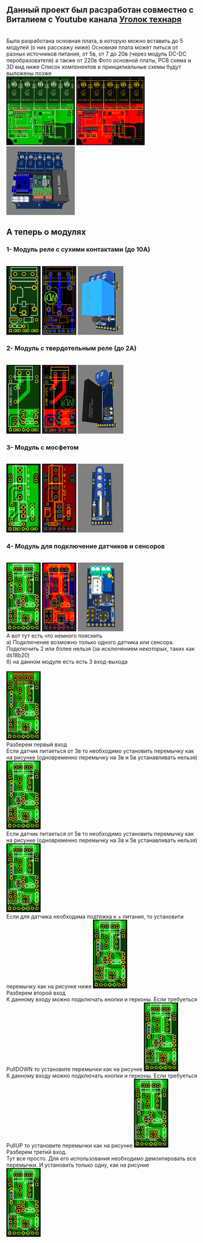 <h2>Данный проект был расзработан совместно с Виталием с Youtube канала  <a href="https://www.youtube.com/channel/UCzI016x7MItBtQCJiSWI7yA" target="_blank">Уголок технаря</a></h2>
<br>
Была разработана основная плата, в которую можно вставить до 5 модулей (о них расскажу ниже)
Основная плата может питься от разных источников питания, от 5в, от 7 до 20в (через модуль DC-DC перобразователя) а также от 220в
Фото основной платы, PCB схема и 3D вид ниже
Список компонентов и принципиальные схемы будут выложены позже
<br>
<a href="https://github.com/White-SinSay/UWC/blob/main/images/main.png"><img src="https://github.com/White-SinSay/UWC/blob/main/images/main.png" width="180" height="180"></a>
<a href="https://github.com/White-SinSay/UWC/blob/main/images/main_pcb.png"><img src="https://github.com/White-SinSay/UWC/blob/main/images/main_pcb.png" width="180" height="180"></a>
<a href="https://github.com/White-SinSay/UWC/blob/main/images/main_3d.png"><img src="https://github.com/White-SinSay/UWC/blob/main/images/main_3d.png" width="180" height="180"></a>
<br>
<h2>А теперь о модулях</h2>
<h3>1- Модуль реле с сухими контактами (до 10А)</h3>
<br>
<a href="https://github.com/White-SinSay/UWC/blob/main/images/relay.png"><img src="https://github.com/White-SinSay/UWC/blob/main/images/relay.png" width="90" height="180"></a>
<a href="https://github.com/White-SinSay/UWC/blob/main/images/relay_pcb.png"><img src="https://github.com/White-SinSay/UWC/blob/main/images/relay_pcb.png" width="90" height="180"></a>
<a href="https://github.com/White-SinSay/UWC/blob/main/images/relay_3d.png"><img src="https://github.com/White-SinSay/UWC/blob/main/images/relay_3d.png" width="120" height="180"></a>
<br>
<h3>2- Модуль c твердотельным реле (до 2А)</h3>
<br>
<a href="https://github.com/White-SinSay/UWC/blob/main/images/relay2.png"><img src="https://github.com/White-SinSay/UWC/blob/main/images/relay2.png" width="90" height="180"></a>
<a href="https://github.com/White-SinSay/UWC/blob/main/images/relay2_pcb.png"><img src="https://github.com/White-SinSay/UWC/blob/main/images/relay2_pcb.png" width="90" height="180"></a>
<a href="https://github.com/White-SinSay/UWC/blob/main/images/relay2_3d.png"><img src="https://github.com/White-SinSay/UWC/blob/main/images/relay2_3d.png" width="120" height="180"></a>
<h3>3- Модуль c мосфетом</h3>
<br>
<a href="https://github.com/White-SinSay/UWC/blob/main/images/mosfet.png"><img src="https://github.com/White-SinSay/UWC/blob/main/images/mosfet.png" width="90" height="180"></a>
<a href="https://github.com/White-SinSay/UWC/blob/main/images/mosfet_pcb.png"><img src="https://github.com/White-SinSay/UWC/blob/main/images/mosfet_pcb.png" width="90" height="180"></a>
<a href="https://github.com/White-SinSay/UWC/blob/main/images/mosfet_3d.png"><img src="https://github.com/White-SinSay/UWC/blob/main/images/mosfet_3d.png" width="120" height="180"></a>
<h3>4- Модуль для подключение датчиков и сенсоров</h3>
<br>
<a href="https://github.com/White-SinSay/UWC/blob/main/images/sensor.png"><img src="https://github.com/White-SinSay/UWC/blob/main/images/sensor.png" width="90" height="180"></a>
<a href="https://github.com/White-SinSay/UWC/blob/main/images/sensor_pcb.png"><img src="https://github.com/White-SinSay/UWC/blob/main/images/sensor_pcb.png" width="90" height="180"></a>
<a href="https://github.com/White-SinSay/UWC/blob/main/images/sensor_3d.png"><img src="https://github.com/White-SinSay/UWC/blob/main/images/sensor_3d.png" width="120" height="180"></a>
<br>
А вот тут есть что немного пояснить<br>
а) Подключение возможно только одного датчика или сенсора. Подключить 2 или более нельзя (за исключением некоторых, таких как ds18b20)<br>
б) на данном модуле есть есть 3 вход-выхода<br>
<br>
<a href="https://github.com/White-SinSay/UWC/blob/main/images/sensor-123.png"><img src="https://github.com/White-SinSay/UWC/blob/main/images/sensor-123.png" width="90" height="180"></a>
<br>
Разберем первый вход
<br>
Если датчик питаеться от 3в то необходимо установить перемычку как на рисунке (одновременно перемычку на 3в и 5в устанавливать нельзя)
<a href="https://github.com/White-SinSay/UWC/blob/main/images/sensor-1-3v.png"><img src="https://github.com/White-SinSay/UWC/blob/main/images/sensor-1-3v.png" width="90" height="180"></a>
<br>
Если датчик питаеться от 5в то необходимо установить перемычку как на рисунке (одновременно перемычку на 3в и 5в устанавливать нельзя)
<a href="https://github.com/White-SinSay/UWC/blob/main/images/sensor-1-5v.png"><img src="https://github.com/White-SinSay/UWC/blob/main/images/sensor-1-5v.png" width="90" height="180"></a>
<br>
Если для датчика необходима подтяжка к + питания, то установити перемычку как на рисунке ниже
<a href="https://github.com/White-SinSay/UWC/blob/main/images/sensor-1-pullup.png"><img src="https://github.com/White-SinSay/UWC/blob/main/images/sensor-1-pullup.png" width="90" height="180"></a>
<br>
Разберем второй вход
<br>
К данному входу можно подключать кнопки и герконы. Если требуеться PullDOWN то установите перемычки как на рисунке
<a href="https://github.com/White-SinSay/UWC/blob/main/images/sensor-2-pulldown.png"><img src="https://github.com/White-SinSay/UWC/blob/main/images/sensor-2-pulldown.png" width="90" height="180"></a>
<br>
К данному входу можно подключать кнопки и герконы. Если требуеться PullUP то установите перемычки как на рисунке
<a href="https://github.com/White-SinSay/UWC/blob/main/images/sensor-2-pullup.png"><img src="https://github.com/White-SinSay/UWC/blob/main/images/sensor-2-pullup.png" width="90" height="180"></a>
<br>
Разберем третий вход.
<br>
Тут все просто. Для его использования необходимо демонтировать все перемычки. И установить только одну, как на рисунке
<br>
<a href="https://github.com/White-SinSay/UWC/blob/main/images/sensor-3.png"><img src="https://github.com/White-SinSay/UWC/blob/main/images/sensor-3.png" width="90" height="180"></a>
